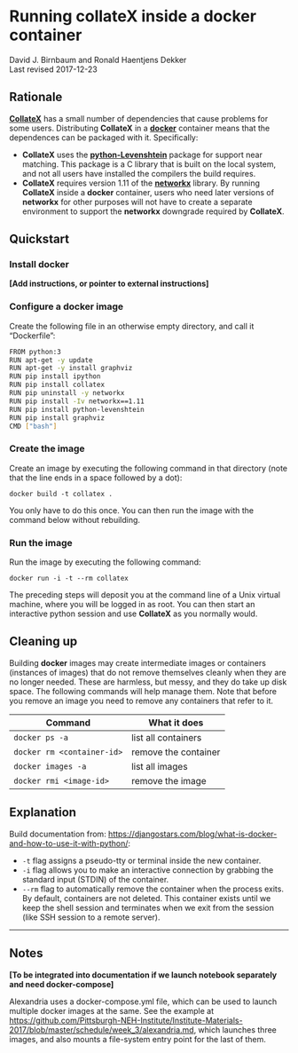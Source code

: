 # Running collateX inside a docker container

David J. Birnbaum and Ronald Haentjens Dekker  
Last revised 2017-12-23

## Rationale

[**CollateX**](https://pypi.python.org/pypi/collatex) has a small number of dependencies that cause problems for some users. Distributing **CollateX** in a [**docker**](https://www.docker.com/) container means that the dependences can be packaged with it. Specifically:

* **CollateX** uses the [**python-Levenshtein**](https://pypi.python.org/pypi/python-Levenshtein) package for support near matching. This package is a C library that is built on the local system, and not all users have installed the compilers the build requires.
* **CollateX** requires version 1.11 of the [**networkx**](https://pypi.python.org/pypi/networkx) library. By running **CollateX** inside a **docker** container, users who need later versions of **networkx** for other purposes will not have to create a separate environment to support the **networkx** downgrade required by **CollateX**.

## Quickstart

### Install docker

**[Add instructions, or pointer to external instructions]**

### Configure a docker image

Create the following file in an otherwise empty directory, and call it “Dockerfile”:

```bash
FROM python:3
RUN apt-get -y update
RUN apt-get -y install graphviz
RUN pip install ipython
RUN pip install collatex
RUN pip uninstall -y networkx
RUN pip install -Iv networkx==1.11
RUN pip install python-levenshtein
RUN pip install graphviz
CMD ["bash"]
```

### Create the image

Create an image by executing the following command in that directory (note that the line ends in a space followed by a dot):

```
docker build -t collatex .
```

You only have to do this once. You can then run the image with the command below without rebuilding.

### Run the image

Run the image by executing the following command:

```
docker run -i -t --rm collatex
```

The preceding steps will deposit you at the command line of a Unix virtual machine, where you will be logged in as root. You can then start an interactive python session and use **CollateX** as you normally would.

## Cleaning up

Building **docker** images may create intermediate images or containers (instances of images) that do not remove themselves cleanly when they are no longer needed. These are harmless, but messy, and they do take up disk space. The following commands will help manage them. Note that before you remove an image you need to remove any containers that refer to it.

Command | What it does 
---- | ----
`docker ps -a` | list all containers 
`docker rm <container-id>` | remove the container
`docker images -a` | list all images
`docker rmi <image-id>` | remove the image

## Explanation

Build documentation from: <https://djangostars.com/blog/what-is-docker-and-how-to-use-it-with-python/>:

* `-t` flag assigns a pseudo-tty or terminal inside the new container.
* `-i` flag allows you to make an interactive connection by grabbing the standard input (STDIN) of the container.
* `--rm` flag to automatically remove the container when the process exits. By default, containers are not deleted. This container exists until we keep the shell session and terminates when we exit from the session (like SSH session to a remote server).

----

## Notes

**[To be integrated into documentation if we launch notebook separately and need docker-compose]**
 
Alexandria uses a docker-compose.yml file, which can be used to launch multiple docker images at the same. See the example at https://github.com/Pittsburgh-NEH-Institute/Institute-Materials-2017/blob/master/schedule/week_3/alexandria.md, which launches three images, and also mounts a file-system entry point for the last of them.
